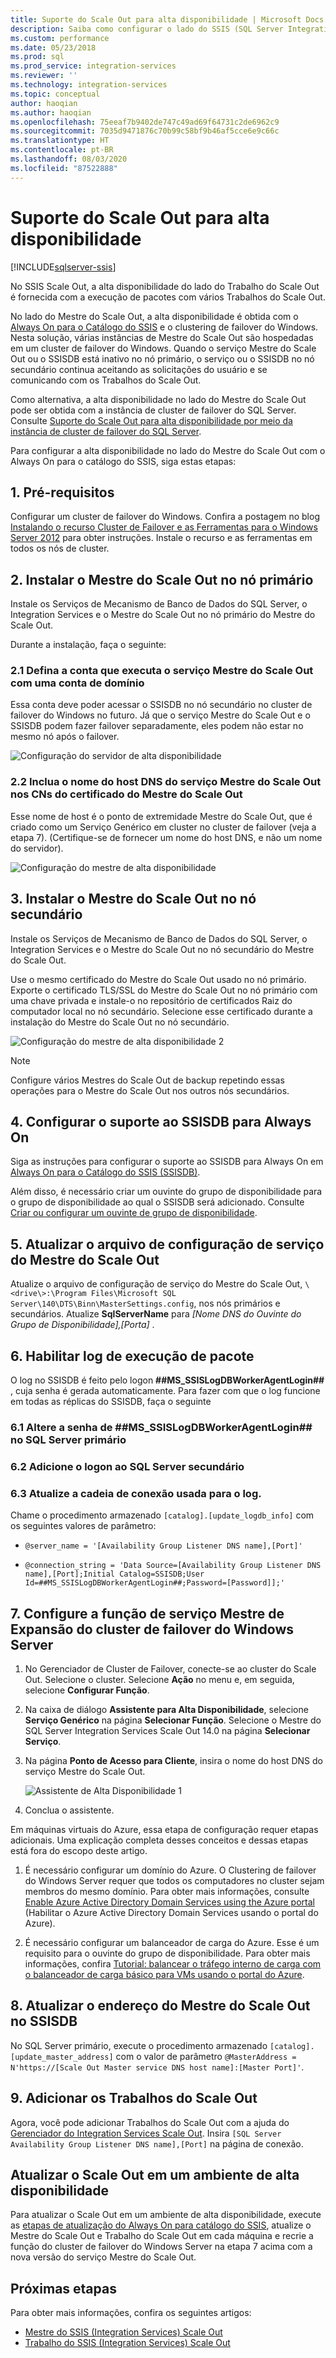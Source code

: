 ```yaml
---
title: Suporte do Scale Out para alta disponibilidade | Microsoft Docs
description: Saiba como configurar o lado do SSIS (SQL Server Integration Services) Scale Out Master para alta disponibilidade.
ms.custom: performance
ms.date: 05/23/2018
ms.prod: sql
ms.prod_service: integration-services
ms.reviewer: ''
ms.technology: integration-services
ms.topic: conceptual
author: haoqian
ms.author: haoqian
ms.openlocfilehash: 75eeaf7b9402de747c49ad69f64731c2de6962c9
ms.sourcegitcommit: 7035d9471876c70b99c58bf9b46af5cce6e9c66c
ms.translationtype: HT
ms.contentlocale: pt-BR
ms.lasthandoff: 08/03/2020
ms.locfileid: "87522888"
---
```

# <a name="scale-out-support-for-high-availability"></a>Suporte do Scale Out para alta disponibilidade

[!INCLUDE[sqlserver-ssis](../../includes/applies-to-version/sqlserver-ssis.md)]



No SSIS Scale Out, a alta disponibilidade do lado do Trabalho do Scale Out é fornecida com a execução de pacotes com vários Trabalhos do Scale Out.

No lado do Mestre do Scale Out, a alta disponibilidade é obtida com o [Always On para o Catálogo do SSIS](../catalog/ssis-catalog.md#always-on-for-ssis-catalog-ssisdb) e o clustering de failover do Windows. Nesta solução, várias instâncias de Mestre do Scale Out são hospedadas em um cluster de failover do Windows. Quando o serviço Mestre do Scale Out ou o SSISDB está inativo no nó primário, o serviço ou o SSISDB no nó secundário continua aceitando as solicitações do usuário e se comunicando com os Trabalhos do Scale Out.

Como alternativa, a alta disponibilidade no lado do Mestre do Scale Out pode ser obtida com a instância de cluster de failover do SQL Server. Consulte [Suporte do Scale Out para alta disponibilidade por meio da instância de cluster de failover do SQL Server](scale-out-failover-cluster-instance.md).

Para configurar a alta disponibilidade no lado do Mestre do Scale Out com o Always On para o catálogo do SSIS, siga estas etapas:

## <a name="1-prerequisites"></a>1. Pré-requisitos
Configurar um cluster de failover do Windows. Confira a postagem no blog [Instalando o recurso Cluster de Failover e as Ferramentas para o Windows Server 2012](https://techcommunity.microsoft.com/t5/failover-clustering/installing-the-failover-cluster-feature-and-tools-in-windows/ba-p/371733) para obter instruções. Instale o recurso e as ferramentas em todos os nós de cluster.

## <a name="2-install-scale-out-master-on-the-primary-node"></a>2. Instalar o Mestre do Scale Out no nó primário
Instale os Serviços de Mecanismo de Banco de Dados do SQL Server, o Integration Services e o Mestre do Scale Out no nó primário do Mestre do Scale Out. 

Durante a instalação, faça o seguinte:

### <a name="21-set-the-account-running-scale-out-master-service-to-a-domain-account"></a>2.1 Defina a conta que executa o serviço Mestre do Scale Out com uma conta de domínio
Essa conta deve poder acessar o SSISDB no nó secundário no cluster de failover do Windows no futuro. Já que o serviço Mestre do Scale Out e o SSISDB podem fazer failover separadamente, eles podem não estar no mesmo nó após o failover.

![Configuração do servidor de alta disponibilidade](media/ha-server-config.PNG)

### <a name="22-include-the-dns-host-name-for-the-scale-out-master-service-in-the-cns-of-the-scale-out-master-certificate"></a>2.2 Inclua o nome do host DNS do serviço Mestre do Scale Out nos CNs do certificado do Mestre do Scale Out

Esse nome de host é o ponto de extremidade Mestre do Scale Out, que é criado como um Serviço Genérico em cluster no cluster de failover (veja a etapa 7).   (Certifique-se de fornecer um nome do host DNS, e não um nome do servidor).

![Configuração do mestre de alta disponibilidade](media/ha-master-config.PNG)

## <a name="3-install-scale-out-master-on-the-secondary-node"></a>3. Instalar o Mestre do Scale Out no nó secundário
Instale os Serviços de Mecanismo de Banco de Dados do SQL Server, o Integration Services e o Mestre do Scale Out no nó secundário do Mestre do Scale Out. 

Use o mesmo certificado do Mestre do Scale Out usado no nó primário. Exporte o certificado TLS/SSL do Mestre do Scale Out no nó primário com uma chave privada e instale-o no repositório de certificados Raiz do computador local no nó secundário. Selecione esse certificado durante a instalação do Mestre do Scale Out no nó secundário.

![Configuração do mestre de alta disponibilidade 2](media/ha-master-config2.PNG)

> [!NOTE]
> Configure vários Mestres do Scale Out de backup repetindo essas operações para o Mestre do Scale Out nos outros nós secundários.

## <a name="4-set-up-and-configure-ssisdb-support-for-always-on"></a>4. Configurar o suporte ao SSISDB para Always On

Siga as instruções para configurar o suporte ao SSISDB para Always On em [Always On para o Catálogo do SSIS (SSISDB)](../catalog/ssis-catalog.md#always-on-for-ssis-catalog-ssisdb).

Além disso, é necessário criar um ouvinte do grupo de disponibilidade para o grupo de disponibilidade ao qual o SSISDB será adicionado. Consulte [Criar ou configurar um ouvinte de grupo de disponibilidade](../../database-engine/availability-groups/windows/create-or-configure-an-availability-group-listener-sql-server.md).

## <a name="5-update-the-scale-out-master-service-configuration-file"></a>5. Atualizar o arquivo de configuração de serviço do Mestre do Scale Out
Atualize o arquivo de configuração de serviço do Mestre do Scale Out, `\<drive\>:\Program Files\Microsoft SQL Server\140\DTS\Binn\MasterSettings.config`, nos nós primários e secundários. Atualize **SqlServerName** para *[Nome DNS do Ouvinte do Grupo de Disponibilidade],[Porta]* .

## <a name="6-enable-package-execution-logging"></a>6. Habilitar log de execução de pacote

O log no SSISDB é feito pelo logon **##MS_SSISLogDBWorkerAgentLogin##** , cuja senha é gerada automaticamente. Para fazer com que o log funcione em todas as réplicas do SSISDB, faça o seguinte

### <a name="61-change-the-password-of-ms_ssislogdbworkeragentlogin-on-the-primary-sql-server"></a>6.1 Altere a senha de **##MS_SSISLogDBWorkerAgentLogin##** no SQL Server primário

### <a name="62-add-the-login-to-the-secondary-sql-server"></a>6.2 Adicione o logon ao SQL Server secundário

### <a name="63-update-the-connection-string-used-for-logging"></a>6.3 Atualize a cadeia de conexão usada para o log.
Chame o procedimento armazenado `[catalog].[update_logdb_info]` com os seguintes valores de parâmetro:

-   `@server_name = '[Availability Group Listener DNS name],[Port]'`

-   `@connection_string = 'Data Source=[Availability Group Listener DNS name],[Port];Initial Catalog=SSISDB;User Id=##MS_SSISLogDBWorkerAgentLogin##;Password=[Password]];'`

## <a name="7-configure-the-scale-out-master-service-role-of-the-windows-server-failover-cluster"></a>7. Configure a função de serviço Mestre de Expansão do cluster de failover do Windows Server

1.  No Gerenciador de Cluster de Failover, conecte-se ao cluster do Scale Out. Selecione o cluster. Selecione **Ação** no menu e, em seguida, selecione **Configurar Função**.

2.  Na caixa de diálogo **Assistente para Alta Disponibilidade**, selecione **Serviço Genérico** na página **Selecionar Função**. Selecione o Mestre do SQL Server Integration Services Scale Out 14.0 na página **Selecionar Serviço**.

3.  Na página **Ponto de Acesso para Cliente**, insira o nome do host DNS do serviço Mestre do Scale Out.

    ![Assistente de Alta Disponibilidade 1](media/ha-wizard1.PNG)

4.  Conclua o assistente.

Em máquinas virtuais do Azure, essa etapa de configuração requer etapas adicionais. Uma explicação completa desses conceitos e dessas etapas está fora do escopo deste artigo.

1.  É necessário configurar um domínio do Azure. O Clustering de failover do Windows Server requer que todos os computadores no cluster sejam membros do mesmo domínio. Para obter mais informações, consulte [Enable Azure Active Directory Domain Services using the Azure portal](https://docs.microsoft.com/azure/active-directory-domain-services/create-instance) (Habilitar o Azure Active Directory Domain Services usando o portal do Azure).

2. É necessário configurar um balanceador de carga do Azure. Esse é um requisito para o ouvinte do grupo de disponibilidade. Para obter mais informações, confira [Tutorial: balancear o tráfego interno de carga com o balanceador de carga básico para VMs usando o portal do Azure](https://docs.microsoft.com/azure/load-balancer/tutorial-load-balancer-basic-internal-portal).

## <a name="8-update-the-scale-out-master-address-in-ssisdb"></a>8. Atualizar o endereço do Mestre do Scale Out no SSISDB

No SQL Server primário, execute o procedimento armazenado `[catalog].[update_master_address]` com o valor de parâmetro `@MasterAddress = N'https://[Scale Out Master service DNS host name]:[Master Port]'`. 

## <a name="9-add-the-scale-out-workers"></a>9. Adicionar os Trabalhos do Scale Out

Agora, você pode adicionar Trabalhos do Scale Out com a ajuda do [Gerenciador do Integration Services Scale Out](integration-services-ssis-scale-out-manager.md). Insira `[SQL Server Availability Group Listener DNS name],[Port]` na página de conexão.

## <a name="upgrade-scale-out-in-high-availability-environment"></a>Atualizar o Scale Out em um ambiente de alta disponibilidade
Para atualizar o Scale Out em um ambiente de alta disponibilidade, execute as [etapas de atualização do Always On para catálogo do SSIS](../catalog/ssis-catalog.md#Upgrade), atualize o Mestre do Scale Out e Trabalho do Scale Out em cada máquina e recrie a função do cluster de failover do Windows Server na etapa 7 acima com a nova versão do serviço Mestre do Scale Out.

## <a name="next-steps"></a>Próximas etapas
Para obter mais informações, confira os seguintes artigos:
-   [Mestre do SSIS (Integration Services) Scale Out](integration-services-ssis-scale-out-master.md)
-   [Trabalho do SSIS (Integration Services) Scale Out](integration-services-ssis-scale-out-worker.md)
